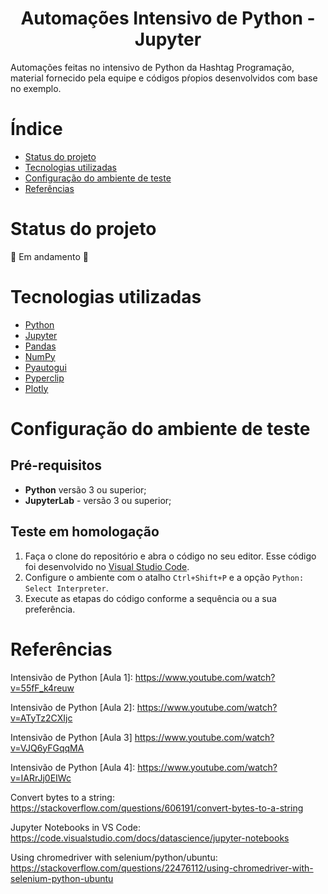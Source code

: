 <h1 align="center"> Automações Intensivo de Python - Jupyter</h1>

<p>Automações feitas no intensivo de Python da Hashtag Programação, material fornecido pela equipe e códigos pŕopios desenvolvidos com base no exemplo.</p>


# Índice

* [Status do projeto](#Status-do-projeto)
* [Tecnologias utilizadas](#Tecnologias-utilizadas)
* [Configuração do ambiente de teste](#configuração-do-ambiente-de-teste)
* [Referências](#Referências)


# Status do projeto

:construction: Em andamento :construction:


# Tecnologias utilizadas

- [Python](https://www.python.org)
- [Jupyter](https://jupyter.org/install)
- [Pandas](https://pandas.pydata.org/getting_started.html) 
- [NumPy](https://numpy.org/doc/stable/) 
- [Pyautogui](https://pyautogui.readthedocs.io/en/latest/)
- [Pyperclip](https://pypi.org/project/pyperclip/)
- [Plotly](https://plotly.com/)


# Configuração do ambiente de teste

## Pré-requisitos

- **Python** versão 3 ou superior;
- **JupyterLab** - versão 3 ou superior;

## Teste em homologação

1. Faça o clone do repositório e abra o código no seu editor. Esse código foi desenvolvido no [Visual Studio Code](https://code.visualstudio.com).
2. Configure o ambiente com o atalho `Ctrl+Shift+P` e a opção `Python: Select Interpreter`.
3. Execute as etapas do código conforme a sequência ou a sua preferência.


# Referências

Intensivão de Python [Aula 1]:
https://www.youtube.com/watch?v=55fF_k4reuw

Intensivão de Python [Aula 2]:
https://www.youtube.com/watch?v=ATyTz2CXIjc

Intensivão de Python [Aula 3]
https://www.youtube.com/watch?v=VJQ6yFGqqMA

Intensivão de Python [Aula 4]:
https://www.youtube.com/watch?v=IARrJj0EIWc

Convert bytes to a string:
https://stackoverflow.com/questions/606191/convert-bytes-to-a-string

Jupyter Notebooks in VS Code:
https://code.visualstudio.com/docs/datascience/jupyter-notebooks

Using chromedriver with selenium/python/ubuntu:
https://stackoverflow.com/questions/22476112/using-chromedriver-with-selenium-python-ubuntu